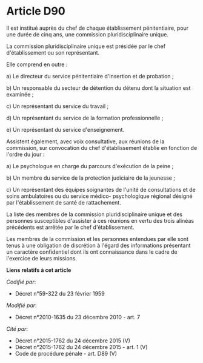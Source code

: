 # Article D90

Il est institué auprès du chef de chaque établissement pénitentiaire, pour une durée de cinq ans, une commission
pluridisciplinaire unique. 

La commission pluridisciplinaire unique est présidée par le chef d'établissement ou son représentant. 

Elle comprend en outre : 

a) Le directeur du service pénitentiaire d'insertion et de probation ; 

b) Un responsable du secteur de détention du détenu dont la situation est examinée ; 

c) Un représentant du service du travail ; 

d) Un représentant du service de la formation professionnelle ; 

e) Un représentant du service d'enseignement. 

Assistent également, avec voix consultative, aux réunions de la commission, sur convocation du chef d'établissement établie
en fonction de l'ordre du jour : 

a) Le psychologue en charge du parcours d'exécution de la peine ; 

b) Un membre du service de la protection judiciaire de la jeunesse ; 

c) Un représentant des équipes soignantes de l'unité de consultations et de soins ambulatoires ou du service médico-
psychologique régional désigné par l'établissement de santé de rattachement. 

La liste des membres de la commission pluridisciplinaire unique et des personnes susceptibles d'assister à ces réunions en
vertu des trois alinéas précédents est arrêtée par le chef d'établissement. 

Les membres de la commission et les personnes entendues par elle sont tenus à une obligation de discrétion à l'égard des
informations présentant un caractère confidentiel dont ils ont connaissance dans le cadre de l'exercice de leurs missions.

**Liens relatifs à cet article**

_Codifié par_:

  - Décret n°59-322 du 23 février 1959

_Modifié par_:

  - Décret n°2010-1635 du 23 décembre 2010 - art. 7

_Cité par_:

  - Décret n°2015-1762 du 24 décembre 2015 (V)
  - Décret n°2015-1762 du 24 décembre 2015 - art. 1 (V)
  - Code de procédure pénale - art. D89 (V)
